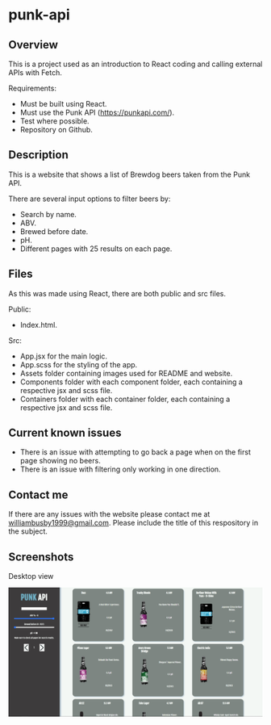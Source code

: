 # punk-api

## Overview

This is a project used as an introduction to React coding and calling external APIs with Fetch.

Requirements:
- Must be built using React.
- Must use the Punk API (https://punkapi.com/).
- Test where possible.
- Repository on Github.

## Description

This is a website that shows a list of Brewdog beers taken from the Punk API.

There are several input options to filter beers by:

- Search by name.
- ABV.
- Brewed before date.
- pH.
- Different pages with 25 results on each page.

## Files

As this was made using React, there are both public and src files.

Public: 

- Index.html.

Src:

- App.jsx for the main logic.
- App.scss for the styling of the app.
- Assets folder containing images used for README and website.
- Components folder with each component folder, each containing a respective jsx and scss file.
- Containers folder with each container folder, each containing a respective jsx and scss file.

## Current known issues

- There is an issue with attempting to go back a page when on the first page showing no beers.
- There is an issue with filtering only working in one direction.

## Contact me

If there are any issues with the website please contact me at williambusby1999@gmail.com. Please include the title of this respository in the subject.

## Screenshots

Desktop view

![Desktop View](https://github.com/WilliamBusby/punk-api/blob/main/public/README_desktop.PNG)
